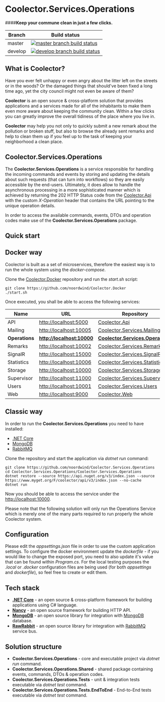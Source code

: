 # Coolector.Services.Operations

####**Keep your commune clean in just a few clicks.**

|Branch             |Build status                                                  
|-------------------|-----------------------------------------------------
|master             |[![master branch build status](https://api.travis-ci.org/noordwind/Coolector.Services.Operations.svg?branch=master)](https://travis-ci.org/noordwind/Coolector.Services.Operations)
|develop            |[![develop branch build status](https://api.travis-ci.org/noordwind/Coolector.Services.Operations.svg?branch=develop)](https://travis-ci.org/noordwind/Coolector.Services.Operations/branches)

**What is Coolector?**
----------------

Have you ever felt unhappy or even angry about the litter left on the streets or in the woods? Or the damaged things that should've been fixed a long time ago, yet the city council might not even be aware of them?

**Coolector** is an open source & cross-platform solution that provides applications and a services made for all of the inhabitants to make them even more aware about keeping the community clean. 
Within a few clicks you can greatly improve the overall tidiness of the place where you live in. 

**Coolector** may help you not only to quickly submit a new remark about the pollution or broken stuff, but also to browse the already sent remarks and help to clean them up if you feel up to the task of keeping your neighborhood a clean place.

**Coolector.Services.Operations**
----------------

The **Coolector.Services.Operations** is a service responsible for handling the incoming commands and events by storing and updating the details about such requests (that can turn into workflows) so they are easily accessible by the end-users.
Ultimately, it does allow to handle the asynchronous processing in a more sophisticated manner which is achieved by returning the 202 HTTP Status code from the [Coolector.Api](https://github.com/noordwind/Coolector.Api) with the custom *X-Operation* header that contains the URL pointing to the unique operation details.

In order to access the available commands, events, DTOs and operation codes make use of the **Coolector.Services.Operations** package.

**Quick start**
----------------

## Docker way

Coolector is built as a set of microservices, therefore the easiest way is to run the whole system using the *docker-compose*.

Clone the [Coolector.Docker](https://github.com/noordwind/Coolector.Docker) repository and run the *start.sh* script:

```
git clone https://github.com/noordwind/Coolector.Docker
./start.sh
```

Once executed, you shall be able to access the following services:

|Name               |URL                                                  |Repository 
|-------------------|-----------------------------------------------------|-----------------------------------------------------------------------------------------------
|API                |[http://localhost:5000](http://localhost:5000)       |[Coolector.Api](https://github.com/noordwind/Coolector.Api) 
|Mailing            |[http://localhost:10005](http://localhost:10005)     |[Coolector.Services.Mailing](https://github.com/noordwind/Coolector.Services.Mailing) 
|**Operations**     |**[http://localhost:10000](http://localhost:10000)** |**[Coolector.Services.Operations](https://github.com/noordwind/Coolector.Services.Operations)**
|Remarks            |[http://localhost:10002](http://localhost:10002)     |[Coolector.Services.Remarks](https://github.com/noordwind/Coolector.Services.Remarks) 
|SignalR            |[http://localhost:15000](http://localhost:15000)     |[Coolector.Services.SignalR](https://github.com/noordwind/Coolector.Services.SignalR) 
|Statistics         |[http://localhost:10006](http://localhost:10006)     |[Coolector.Services.Statistics](https://github.com/noordwind/Coolector.Services.Statistics)
|Storage            |[http://localhost:10000](http://localhost:10000)     |[Coolector.Services.Storage](https://github.com/noordwind/Coolector.Services.Storage) 
|Supervisor         |[http://localhost:11000](http://localhost:11000)     |[Coolector.Services.Supervisor](https://github.com/noordwind/Coolector.Services.Supervisor)
|Users              |[http://localhost:10001](http://localhost:10001)     |[Coolector.Services.Users](https://github.com/noordwind/Coolector.Services.Users) 
|Web                |[http://localhost:9000](http://localhost:9000)       |[Coolector.Web](https://github.com/noordwind/Coolector.Web) 

## Classic way

In order to run the **Coolector.Services.Operations** you need to have installed:
- [.NET Core](https://dotnet.github.io)
- [MongoDB](https://www.mongodb.com)
- [RabbitMQ](https://www.rabbitmq.com)

Clone the repository and start the application via *dotnet run* command:

```
git clone https://github.com/noordwind/Coolector.Services.Operations
cd Coolector.Services.Operations/Coolector.Services.Operations
dotnet restore --source https://api.nuget.org/v3/index.json --source https://www.myget.org/F/coolector/api/v3/index.json --no-cache
dotnet run
```

Now you should be able to access the service under the [http://localhost:10000](http://localhost:10000). 

Please note that the following solution will only run the Operations Service which is merely one of the many parts required to run properly the whole Coolector system.

**Configuration**
----------------

Please edit the *appsettings.json* file in order to use the custom application settings. To configure the docker environment update the *dockerfile* - if you would like to change the exposed port, you need to also update it's value that can be found within *Program.cs*.
For the local testing purposes the *.local* or *.docker* configuration files are being used (for both *appsettings* and *dockerfile*), so feel free to create or edit them.

**Tech stack**
----------------
- **[.NET Core](https://dotnet.github.io)** - an open source & cross-platform framework for building applications using C# language.
- **[Nancy](http://nancyfx.org)** - an open source framework for building HTTP API.
- **[MongoDB](https://github.com/mongodb/mongo-csharp-driver)** - an open source library for integration with [MongoDB](https://www.mongodb.com) database.
- **[RawRabbit](https://github.com/pardahlman/RawRabbit)** - an open source library for integration with [RabbitMQ](https://www.rabbitmq.com) service bus.

**Solution structure**
----------------
- **Coolector.Services.Operations** - core and executable project via *dotnet run* command.
- **Coolector.Services.Operations.Shared** - shared package containing events, commands, DTOs & operation codes.
- **Coolector.Services.Operations.Tests** - unit & integration tests executable via *dotnet test* command.
- **Coolector.Services.Operations.Tests.EndToEnd** - End-to-End tests executable via *dotnet test* command.